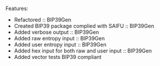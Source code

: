 Features:
* Refactored :: BIP39Gen
* Created BIP39 package complied with SAIFU :: BIP39Gen
* Added verbose output :: BIP39Gen
* Added raw entropy input :: BIP39Gen
* Added user entropy input :: BIP39Gen
* Added hex input for both raw and user input :: BIP39Gen
* Added vector tests BIP39 compliant

